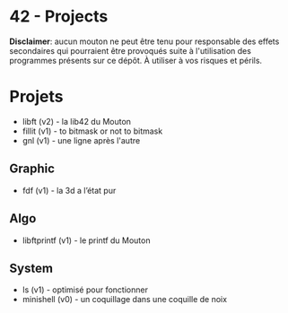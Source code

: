 42 - Projects
=============

**Disclaimer**: aucun mouton ne peut être tenu pour responsable des effets secondaires qui pourraient être provoqués suite à l'utilisation des programmes présents sur ce dépôt. À utiliser à vos risques et périls.

Projets
=======
* libft (v2) - la lib42 du Mouton
* fillit (v1) - to bitmask or not to bitmask
* gnl (v1) - une ligne après l'autre

Graphic
-------
* fdf (v1) - la 3d a l’état pur

Algo
----
* libftprintf (v1) - le printf du Mouton

System
------
* ls (v1) - optimisé pour fonctionner
* minishell (v0) - un coquillage dans une coquille de noix
